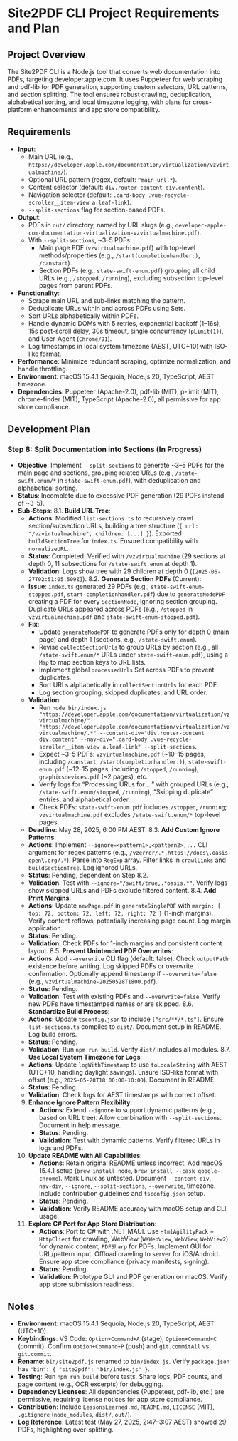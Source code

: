 # Site2PDF CLI Project Requirements and Plan

## Project Overview
The Site2PDF CLI is a Node.js tool that converts web documentation into PDFs, targeting developer.apple.com. It uses Puppeteer for web scraping and pdf-lib for PDF generation, supporting custom selectors, URL patterns, and section splitting. The tool ensures robust crawling, deduplication, alphabetical sorting, and local timezone logging, with plans for cross-platform enhancements and app store compatibility.

## Requirements
- **Input**:
  - Main URL (e.g., `https://developer.apple.com/documentation/virtualization/vzvirtualmachine/`).
  - Optional URL pattern (regex, default: `^main_url.*`).
  - Content selector (default: `div.router-content div.content`).
  - Navigation selector (default: `.card-body .vue-recycle-scroller__item-view a.leaf-link`).
  - `--split-sections` flag for section-based PDFs.
- **Output**:
  - PDFs in `out/` directory, named by URL slugs (e.g., `developer-apple-com-documentation-virtualization-vzvirtualmachine.pdf`).
  - With `--split-sections`, ~3–5 PDFs:
    - Main page PDF (`vzvirtualmachine.pdf`) with top-level methods/properties (e.g., `/start(completionhandler:)`, `/canstart`).
    - Section PDFs (e.g., `state-swift-enum.pdf`) grouping all child URLs (e.g., `/stopped`, `/running`), excluding subsection top-level pages from parent PDFs.
- **Functionality**:
  - Scrape main URL and sub-links matching the pattern.
  - Deduplicate URLs within and across PDFs using Sets.
  - Sort URLs alphabetically within PDFs.
  - Handle dynamic DOMs with 5 retries, exponential backoff (1–16s), 15s post-scroll delay, 30s timeout, single concurrency (`pLimit(1)`), and User-Agent (`Chrome/91`).
  - Log timestamps in local system timezone (AEST, UTC+10) with ISO-like format.
- **Performance**: Minimize redundant scraping, optimize normalization, and handle throttling.
- **Environment**: macOS 15.4.1 Sequoia, Node.js 20, TypeScript, AEST timezone.
- **Dependencies**: Puppeteer (Apache-2.0), pdf-lib (MIT), p-limit (MIT), chrome-finder (MIT), TypeScript (Apache-2.0), all permissive for app store compliance.

## Development Plan

### Step 8: Split Documentation into Sections (In Progress)
- **Objective**: Implement `--split-sections` to generate ~3–5 PDFs for the main page and sections, grouping related URLs (e.g., `/state-swift.enum/*` in `state-swift-enum.pdf`), with deduplication and alphabetical sorting.
- **Status**: Incomplete due to excessive PDF generation (29 PDFs instead of ~3–5).
- **Sub-Steps**:
  8.1. **Build URL Tree**:
     - **Actions**: Modified `list-sections.ts` to recursively crawl section/subsection URLs, building a tree structure (`{ url: "/vzvirtualmachine", children: [...] }`). Exported `buildSectionTree` for `index.ts`. Ensured compatibility with `normalizeURL`.
     - **Status**: Completed. Verified with `/vzvirtualmachine` (29 sections at depth 0, 11 subsections for `/state-swift.enum` at depth 1).
     - **Validation**: Logs show tree with 29 children at depth 0 (`[2025-05-27T02:51:05.509Z]`).
  8.2. **Generate Section PDFs** (Current):
     - **Issue**: `index.ts` generated 29 PDFs (e.g., `state-swift-enum-stopped.pdf`, `start-completionhandler.pdf`) due to `generateNodePDF` creating a PDF for every `SectionNode`, ignoring section grouping. Duplicate URLs appeared across PDFs (e.g., `/stopped` in `vzvirtualmachine.pdf` and `state-swift-enum-stopped.pdf`).
     - **Fix**:
       - Update `generateNodePDF` to generate PDFs only for depth 0 (main page) and depth 1 (sections, e.g., `/state-swift.enum`).
       - Revise `collectSectionUrls` to group URLs by section (e.g., all `/state-swift.enum/*` URLs under `state-swift-enum.pdf`), using a `Map` to map section keys to URL lists.
       - Implement global `processedUrls` Set across PDFs to prevent duplicates.
       - Sort URLs alphabetically in `collectSectionUrls` for each PDF.
       - Log section grouping, skipped duplicates, and URL order.
     - **Validation**:
       - Run `node bin/index.js "https://developer.apple.com/documentation/virtualization/vzvirtualmachine/" "https://developer.apple.com/documentation/virtualization/vzvirtualmachine/.*" --content-div="div.router-content div.content" --nav-div=".card-body .vue-recycle-scroller__item-view a.leaf-link" --split-sections`.
       - Expect ~3–5 PDFs: `vzvirtualmachine.pdf` (~10–15 pages, including `/canstart`, `/start(completionhandler:)`), `state-swift-enum.pdf` (~12–15 pages, including `/stopped`, `/running`), `graphicsdevices.pdf` (~2 pages), etc.
       - Verify logs for “Processing URLs for ...” with grouped URLs (e.g., `/state-swift.enum/stopped`, `/running`), “Skipping duplicate” entries, and alphabetical order.
       - Check PDFs: `state-swift-enum.pdf` includes `/stopped`, `/running`; `vzvirtualmachine.pdf` excludes `/state-swift.enum/*` top-level pages.
     - **Deadline**: May 28, 2025, 6:00 PM AEST.
  8.3. **Add Custom Ignore Patterns**:
     - **Actions**: Implement `--ignore=<pattern1>,<pattern2>,...` CLI argument for regex patterns (e.g., `/vzerror/.*,https://docs\.oasis-open\.org/.*`). Parse into `RegExp` array. Filter links in `crawlLinks` and `buildSectionTree`. Log ignored URLs.
     - **Status**: Pending, dependent on Step 8.2.
     - **Validation**: Test with `--ignore="/swift/true,.*oasis.*"`. Verify logs show skipped URLs and PDFs exclude filtered content.
  8.4. **Add Print Margins**:
     - **Actions**: Update `newPage.pdf` in `generateSinglePDF` with `margin: { top: 72, bottom: 72, left: 72, right: 72 }` (1-inch margins). Verify content reflows, potentially increasing page count. Log margin application.
     - **Status**: Pending.
     - **Validation**: Check PDFs for 1-inch margins and consistent content layout.
  8.5. **Prevent Unintended PDF Overwrites**:
     - **Actions**: Add `--overwrite` CLI flag (default: false). Check `outputPath` existence before writing. Log skipped PDFs or overwrite confirmation. Optionally append timestamp if `--overwrite=false` (e.g., `vzvirtualmachine-20250528T1800.pdf`).
     - **Status**: Pending.
     - **Validation**: Test with existing PDFs and `--overwrite=false`. Verify new PDFs have timestamped names or are skipped.
  8.6. **Standardize Build Process**:
     - **Actions**: Update `tsconfig.json` to include `["src/**/*.ts"]`. Ensure `list-sections.ts` compiles to `dist/`. Document setup in README. Log build errors.
     - **Status**: Pending.
     - **Validation**: Run `npm run build`. Verify `dist/` includes all modules.
  8.7. **Use Local System Timezone for Logs**:
     - **Actions**: Update `logWithTimestamp` to use `toLocaleString` with AEST (UTC+10, handling daylight savings). Ensure ISO-like format with offset (e.g., `2025-05-28T18:00:00+10:00`). Document in README.
     - **Status**: Pending.
     - **Validation**: Check logs for AEST timestamps with correct offset.
  9. **Enhance Ignore Pattern Flexibility**:
     - **Actions**: Extend `--ignore` to support dynamic patterns (e.g., based on URL tree). Allow combination with `--split-sections`. Document in help message.
     - **Status**: Pending.
     - **Validation**: Test with dynamic patterns. Verify filtered URLs in logs and PDFs.
  10. **Update README with All Capabilities**:
      - **Actions**: Retain original README unless incorrect. Add macOS 15.4.1 setup (`brew install node`, `brew install --cask google-chrome`). Mark Linux as untested. Document `--content-div`, `--nav-div`, `--ignore`, `--split-sections`, `--overwrite`, timezone. Include contribution guidelines and `tsconfig.json` setup.
      - **Status**: Pending.
      - **Validation**: Verify README accuracy with macOS setup and CLI usage.
  11. **Explore C# Port for App Store Distribution**:
      - **Actions**: Port to C# with .NET MAUI. Use `HtmlAgilityPack` + `HttpClient` for crawling, WebView (`WKWebView`, `WebView`, `WebView2`) for dynamic content, `PDFSharp` for PDFs. Implement GUI for URL/pattern input. Offload crawling to server for iOS/Android. Ensure app store compliance (privacy manifests, signing).
      - **Status**: Pending.
      - **Validation**: Prototype GUI and PDF generation on macOS. Verify app store submission readiness.

## Notes
- **Environment**: macOS 15.4.1 Sequoia, Node.js 20, TypeScript, AEST (UTC+10).
- **Keybindings**: VS Code: `Option+Command+A` (stage), `Option+Command+C` (commit). Confirm `Option+Command+P` (push) and `git.commitAll` vs. `git.commit`.
- **Rename**: `bin/site2pdf.js` renamed to `bin/index.js`. Verify `package.json` has `"bin": { "site2pdf": "bin/index.js" }`.
- **Testing**: Run `npm run build` before tests. Share logs, PDF counts, and page content (e.g., OCR excerpts) for debugging.
- **Dependency Licenses**: All dependencies (Puppeteer, pdf-lib, etc.) are permissive, requiring license notices for app store compliance.
- **Contribution**: Include `LessonsLearned.md`, `README.md`, `LICENSE` (MIT), `.gitignore` (`node_modules`, `dist/`, `out/`).
- **Log Reference**: Latest test (May 27, 2025, 2:47–3:07 AEST) showed 29 PDFs, highlighting over-splitting.

